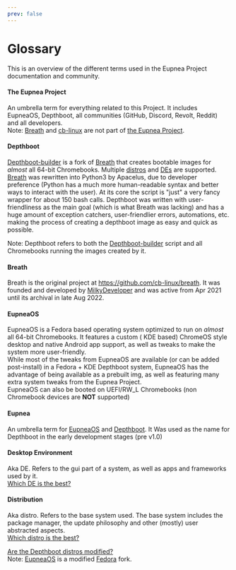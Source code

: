 ```yaml
---
prev: false
---
```


# Glossary

This is an overview of the different terms used in the Eupnea Project documentation and community.

#### The Eupnea Project

An umbrella term for everything related to this Project. It includes EupneaOS, Depthboot, all communities (GitHub,
Discord, Revolt, Reddit) and all developers.  
Note: [Breath](#breath) and [cb-linux](https://github.com/cb-linux/) are not part of [the
Eupnea Project](#the-eupnea-project).

#### Depthboot

[Depthboot-builder](https://github.com/eupnea-project/depthboot-builder) is a fork of [Breath](#breath) that creates
bootable images for *almost* all 64-bit Chromebooks. Multiple [distros](#distribution) and [DEs](#desktop-environment)
are supported.
[Breath](#breath) was rewritten into Python3 by Apacelus, due to developer preference (Python has a much more
human-readable syntax and better ways to interact with the user). At its core the script is "just" a very fancy wrapper
for about 150 bash calls.
Depthboot was written with user-friendliness as the main goal (which is what Breath was lacking) and has a huge amount
of exception catchers, user-friendlier errors, automations, etc. making the process of creating a depthboot image as
easy and quick as possible.

Note: Depthboot refers to both the [Depthboot-builder](https://github.com/eupnea-project/depthboot-builder) script and all
Chromebooks running the images created by it.

#### Breath

Breath is the original project at https://github.com/cb-linux/breath. It was founded and developed
by [MilkyDeveloper](https://github.com/milkydeveloper) and was active from Apr 2021 until its archival in late Aug 2022.

#### EupneaOS

EupneaOS is a Fedora based operating system optimized to run on *almost* all 64-bit Chromebooks. It features a custom (
KDE based) ChromeOS style desktop and native Android app support, as well as tweaks to make the system more
user-friendly.  
While most of the tweaks from EupneaOS are available (or can be added post-install) in a Fedora + KDE Depthboot
system, EupneaOS has the advantage of being available as a prebuilt img, as well as featuring many extra system tweaks
from the Eupnea Project.  
EupneaOS can also be booted on UEFI/RW_L Chromebooks (non Chromebook devices are **NOT** supported)

#### Eupnea

An umbrella term for [EupneaOS](#eupneaos) and [Depthboot](#depthboot). It Was used as the name for Depthboot in the
early development stages (pre v1.0)

#### Desktop Environment

Aka DE. Refers to the gui part of a system, as well as apps and frameworks used by
it.  
[Which DE is the best?](/faq#which-desktop-enviroment-de-is-the-best)

#### Distribution

Aka distro. Refers to the base system used. The base system includes the package manager, the update philosophy and
other (mostly) user abstracted aspects.  
[Which distro is the best?](/faq#which-depthboot-distro-is-the-best)

[Are the Depthboot distros modified?](/faq#are-the-depthboot-distros-modified)  
Note: [EupneaOS](#eupneaos) is a modified [Fedora](https://www.fedoraproject.org/) fork.